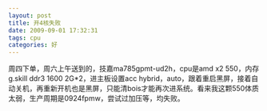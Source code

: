 ```yaml
---
layout: post
title: 开4核失败
date: 2009-09-01 17:32:31
tags: cpu
categories: 好
---
```

周四下单，周六上午送到的，技嘉ma785gpmt-ud2h，cpu是amd x2 550，内存g.skill ddr3 1600 2G*2，进主板设置acc hybrid，auto，跟着重启黑屏，接着自动关机，再重新开机也是黑屏，只能清bois才能再次进系统。看来我这颗550体质太弱，生产周期是0924fpmw，尝试过加压等，均失败。